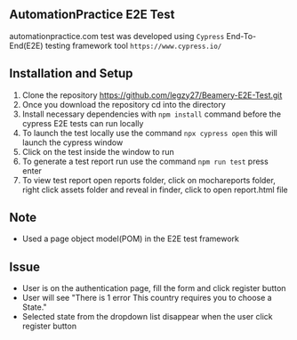 ##  AutomationPractice E2E Test

automationpractice.com test was developed using `Cypress` End-To-End(E2E) testing framework tool
`https://www.cypress.io/`



## Installation and Setup

1. Clone the repository https://github.com/legzy27/Beamery-E2E-Test.git
2. Once you download the repository cd into the directory 
3. Install necessary dependencies with `npm install` command before the cypress E2E tests can run locally
4. To launch the test locally use the command `npx cypress open` this will launch the cypress  window 
5. Click on the test inside the window to run
6. To generate a test report run use the command `npm run test` press enter
6. To view test report open reports folder, click on mochareports folder, right click assets folder and reveal in finder, click to open report.html file

## Note
* Used a page object model(POM) in the E2E test framework


## Issue 
 * User is on the authentication page, fill the form and click register button
 * User will see "There is 1 error This country requires you to choose a State."
 * Selected state from the dropdown list disappear when the user click register button
